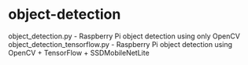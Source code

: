 # object-detection
object_detection.py - Raspberry Pi object detection using only OpenCV
object_detection_tensorflow.py - Raspberry Pi object detection using OpenCV + TensorFlow + SSDMobileNetLite 
